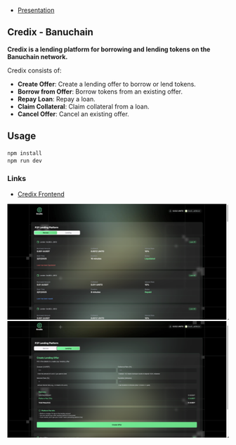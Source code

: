 - [Presentation](https://drive.google.com/drive/folders/1IxiClepUuvtm0ADQ8jVd3-L0nu6kwlXj?usp=sharing)

## Credix - Banuchain

**Credix is a lending platform for borrowing and lending tokens on the Banuchain network.**

Credix consists of:

- **Create Offer**: Create a lending offer to borrow or lend tokens.
- **Borrow from Offer**: Borrow tokens from an existing offer.
- **Repay Loan**: Repay a loan.
- **Claim Collateral**: Claim collateral from a loan.
- **Cancel Offer**: Cancel an existing offer.

## Usage

```bash
npm install
npm run dev
```

### Links

- [Credix Frontend](https://credix-units.vercel.app/)

![Screenshot](https://github.com/mertcankose/banu-blockcain-units/blob/main/frontend/src/assets/ss1.png)
![Screenshot](https://github.com/mertcankose/banu-blockcain-units/blob/main/frontend/src/assets/ss2.png)
